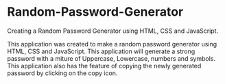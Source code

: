 # Random-Password-Generator
Creating a Random Password Generator using HTML, CSS and JavaScript.

This application was created to make a random password generator using HTML, CSS and JavaScript. This application will generate a strong password with a miture of Uppercase, Lowercase, numbers and symbols. This application also has the feature of copying the newly generated password by clicking on the copy icon.
